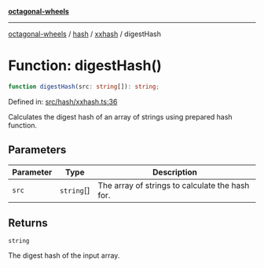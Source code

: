 [**octagonal-wheels**](../../../../../../README.md)

***

[octagonal-wheels](../../../../../../globals.md) / [hash](../../../README.md) / [xxhash](../README.md) / digestHash

# Function: digestHash()

```ts
function digestHash(src: string[]): string;
```

Defined in: [src/hash/xxhash.ts:36](https://github.com/vrtmrz/octagonal-wheels/blob/main/src/hash/xxhash.ts#L36)

Calculates the digest hash of an array of strings using prepared hash function.

## Parameters

| Parameter | Type | Description |
| ------ | ------ | ------ |
| `src` | `string`[] | The array of strings to calculate the hash for. |

## Returns

`string`

The digest hash of the input array.
